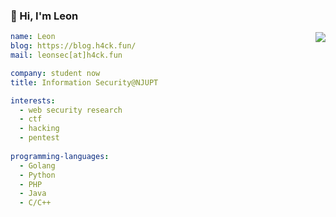 ### 👋 Hi, I'm Leon

<img align="right" src="https://github-readme-stats.vercel.app/api?username=Le0nsec&count_private=true&theme=buefy" />

``` yaml
name: Leon
blog: https://blog.h4ck.fun/
mail: leonsec[at]h4ck.fun

company: student now
title: Information Security@NJUPT

interests:
  - web security research
  - ctf
  - hacking
  - pentest
  
programming-languages:
  - Golang
  - Python
  - PHP
  - Java
  - C/C++
```

<!--
![Leonsec's GitHub stats](https://github-readme-stats.vercel.app/api?username=Le0nsec&count_private=true&theme=buefy)
-->


<!--
![Top Langs](https://github-readme-stats.vercel.app/api/top-langs/?username=Le0nsec&layout=compact&theme=buefy)
-->

<!--
**Le0nsec/Le0nsec** is a ✨ _special_ ✨ repository because its `README.md` (this file) appears on your GitHub profile.

Here are some ideas to get you started:

- 🔭 I’m currently working on ...
- 🌱 I’m currently learning ...
- 👯 I’m looking to collaborate on ...
- 🤔 I’m looking for help with ...
- 💬 Ask me about ...
- 📫 How to reach me: ...
- 😄 Pronouns: ...
- ⚡ Fun fact: ...
-->
